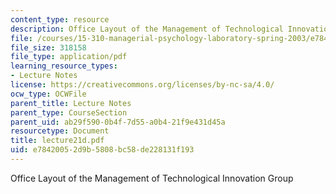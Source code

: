 ```yaml
---
content_type: resource
description: Office Layout of the Management of Technological Innovation Group
file: /courses/15-310-managerial-psychology-laboratory-spring-2003/e78420052d9b5808bc58de228131f193_lecture21d.pdf
file_size: 318158
file_type: application/pdf
learning_resource_types:
- Lecture Notes
license: https://creativecommons.org/licenses/by-nc-sa/4.0/
ocw_type: OCWFile
parent_title: Lecture Notes
parent_type: CourseSection
parent_uid: ab29f590-0b4f-7d55-a0b4-21f9e431d45a
resourcetype: Document
title: lecture21d.pdf
uid: e7842005-2d9b-5808-bc58-de228131f193
---
```

Office Layout of the Management of Technological Innovation Group
